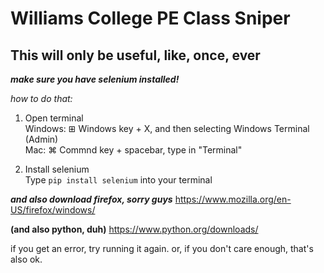 # Williams College PE Class Sniper
## This will only be useful, like, once, ever

***make sure you have selenium installed!***

*how to do that:*
1. Open terminal<br>
Windows: ⊞ Windows key + X, and then selecting Windows Terminal (Admin)<br>
Mac: ⌘ Commnd key + spacebar, type in "Terminal"

2. Install selenium<br>
Type `pip install selenium` into your terminal

***and also download firefox, sorry guys***
https://www.mozilla.org/en-US/firefox/windows/

**(and also python, duh)**
https://www.python.org/downloads/

if you get an error, try running it again. or, if you don't care enough, that's also ok.
